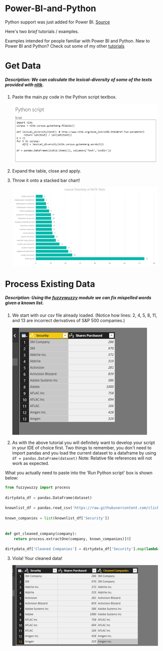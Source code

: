 # Power-BI-and-Python
Python support was just added for Power BI. [Source](https://powerbi.microsoft.com/en-us/blog/power-bi-desktop-august-2018-feature-summary/#python)

Here's two *brief* tutorials / examples. 

Examples intended for people familiar with Power BI and Python. New to Power BI and Python? Check out some of my other [tutorials](https://github.com/click-here/Pandas-vs-Power-Query)

# Get Data

##### Description: We can calculate the lexical-diversity of some of the texts provided with [nltk](https://www.nltk.org/).


1. Paste the main.py code in the Python script textbox. 

   ![drop script here](img/dropin.png)
   
2. Expand the table, close and apply.

3. Throw it onto a stacked bar chart!

	![stacked bar chart](img/lexical-diversity.png)
   

# Process Existing Data
##### Description: Using the [fuzzywuzzy](https://github.com/seatgeek/fuzzywuzzy) module we can fix mispelled words given a known list.

1. We start with our csv file already loaded. (Notice how lines: 2, 4, 5, 8, 11, and 13 are incorrect derivatives of S&P 500 companies.)

	![start here](img/StartingHere.png)

2. As with the above tutorial you will definitely want to develop your script in your IDE of choice first. Two things to remember, you don't need to import pandas and you load the current dataset to a dataframe by using `df = pandas.DataFrame(dataset)`
Note: Relative file references will not work as expected.

What you actually need to paste into the 'Run Python script' box is shown below:

```python
from fuzzywuzzy import process

dirtydata_df = pandas.DataFrame(dataset)

knownlist_df = pandas.read_csv('https://raw.githubusercontent.com/click-here/Power-BI-and-Python/master/KnownList.csv',encoding='ISO-8859-1')

known_companies = list(knownlist_df['Security'])


def get_cleaned_company(company):
    return process.extractOne(company, known_companies)[0]

dirtydata_df['Cleaned Companies'] = dirtydata_df['Security'].map(lambda a: get_cleaned_company(a))
```

3. Viola! Your cleaned data!

	![cleaned data](img/Finished.png)

